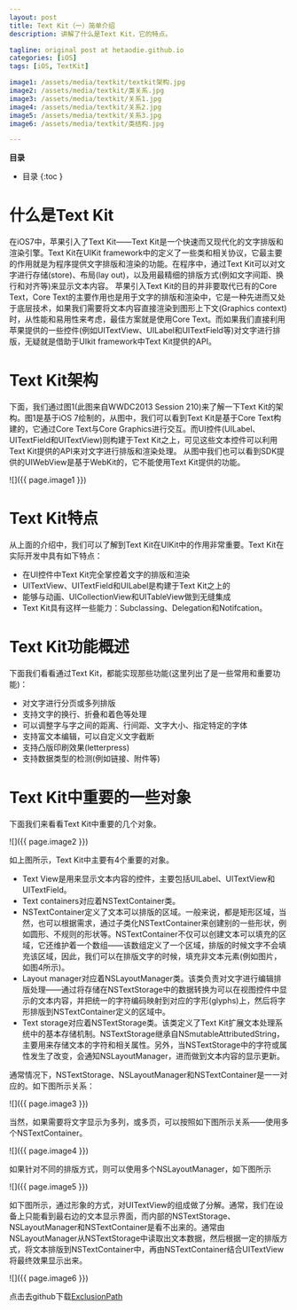 ```yaml
---
layout: post
title: Text Kit（一）简单介绍
description: 讲解了什么是Text Kit，它的特点。

tagline: original post at hetaodie.github.io
categories: [iOS]
tags: [iOS, TextKit]

image1: /assets/media/textkit/textkit架构.jpg
image2: /assets/media/textkit/类关系.jpg
image3: /assets/media/textkit/关系1.jpg
image4: /assets/media/textkit/关系2.jpg
image5: /assets/media/textkit/关系3.jpg
image6: /assets/media/textkit/类结构.jpg

---
```

**目录**

* 目录
 {:toc  }
 

# 什么是Text Kit


在iOS7中，苹果引入了Text Kit——Text Kit是一个快速而又现代化的文字排版和渲染引擎。Text Kit在UIKit framework中的定义了一些类和相关协议，它最主要的作用就是为程序提供文字排版和渲染的功能。在程序中，通过Text Kit可以对文字进行存储(store)、布局(lay out)，以及用最精细的排版方式(例如文字间距、换行和对齐等)来显示文本内容。
苹果引入Text Kit的目的并非要取代已有的Core Text，Core Text的主要作用也是用于文字的排版和渲染中，它是一种先进而又处于底层技术，如果我们需要将文本内容直接渲染到图形上下文(Graphics context)时，从性能和易用性来考虑，最佳方案就是使用Core Text。而如果我们直接利用苹果提供的一些控件(例如UITextView、UILabel和UITextField等)对文字进行排版，无疑就是借助于UIkit framework中Text Kit提供的API。

# Text Kit架构

下面，我们通过图1(此图来自WWDC2013 Session 210)来了解一下Text Kit的架构。图1是基于iOS 7绘制的，从图中，我们可以看到Text Kit是基于Core Text构建的，它通过Core Text与Core Graphics进行交互。而UI控件(UILabel、UITextField和UITextView)则构建于Text Kit之上，可见这些文本控件可以利用Text Kit提供的API来对文字进行排版和渲染处理。
从图中我们也可以看到SDK提供的UIWebView是基于WebKit的，它不能使用Text Kit提供的功能。

![]({{ page.image1 }})


# Text Kit特点

从上面的介绍中，我们可以了解到Text Kit在UIKit中的作用非常重要。Text Kit在实际开发中具有如下特点：

- 在UI控件中Text Kit完全掌控着文字的排版和渲染
- UITextView、UITextField和UILabel是构建于Text Kit之上的
- 能够与动画、UICollectionView和UITableView做到无缝集成
- Text Kit具有这样一些能力：Subclassing、Delegation和Notifcation。


# Text Kit功能概述

下面我们看看通过Text Kit，都能实现那些功能(这里列出了是一些常用和重要功能)：

- 对文字进行分页或多列排版
- 支持文字的换行、折叠和着色等处理
- 可以调整字与字之间的距离、行间距、文字大小、指定特定的字体
- 支持富文本编辑，可以自定义文字截断
- 支持凸版印刷效果(letterpress)
- 支持数据类型的检测(例如链接、附件等)


# Text Kit中重要的一些对象

下面我们来看看Text Kit中重要的几个对象。

![]({{ page.image2 }})

如上图所示，Text Kit中主要有4个重要的对象。

- Text View是用来显示文本内容的控件，主要包括UILabel、UITextView和UITextField。
- Text containers对应着NSTextContainer类。
- NSTextContainer定义了文本可以排版的区域。一般来说，都是矩形区域，当然，也可以根据需求，通过子类化NSTextContainer来创建别的一些形状，例如圆形、不规则的形状等。NSTextContainer不仅可以创建文本可以填充的区域，它还维护着一个数组——该数组定义了一个区域，排版的时候文字不会填充该区域，因此，我们可以在排版文字的时候，填充非文本元素(例如图片，如图4所示)。
- Layout manager对应着NSLayoutManager类。该类负责对文字进行编辑排版处理——通过将存储在NSTextStorage中的数据转换为可以在视图控件中显示的文本内容，并把统一的字符编码映射到对应的字形(glyphs)上，然后将字形排版到NSTextContainer定义的区域中。
- Text storage对应着NSTextStorage类。该类定义了Text Kit扩展文本处理系统中的基本存储机制。NSTextStorage继承自NSmutableAttributedString，主要用来存储文本的字符和相关属性。另外，当NSTextStorage中的字符或属性发生了改变，会通知NSLayoutManager，进而做到文本内容的显示更新。<br>


通常情况下，NSTextStorage、NSLayoutManager和NSTextContainer是一一对应的。如下图所示关系：

![]({{ page.image3 }})

当然，如果需要将文字显示为多列，或多页，可以按照如下图所示关系——使用多个NSTextContainer。

![]({{ page.image4 }})

如果针对不同的排版方式，则可以使用多个NSLayoutManager，如下图所示

![]({{ page.image5 }})



如下图所示，通过形象的方式，对UITextView的组成做了分解。通常，我们在设备上只能看到最右边的文本显示界面，而内部的NSTextStorage、NSLayoutManager和NSTextContainer是看不出来的。通常由NSLayoutManager从NSTextStorage中读取出文本数据，然后根据一定的排版方式，将文本排版到NSTextContainer中，再由NSTextContainer结合UITextView将最终效果显示出来。

![]({{ page.image6 }})



点击去github下载[ExclusionPath][1]

 
<!--本文所用的超链接-->

[1]:https://github.com/hetaodie/ExclusionPath.git
